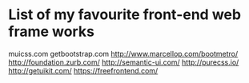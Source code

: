 # List of my favourite front-end web frame works
muicss.com
getbootstrap.com
http://www.marcellop.com/bootmetro/
http://foundation.zurb.com/
http://semantic-ui.com/
http://purecss.io/
http://getuikit.com/
https://freefrontend.com/
